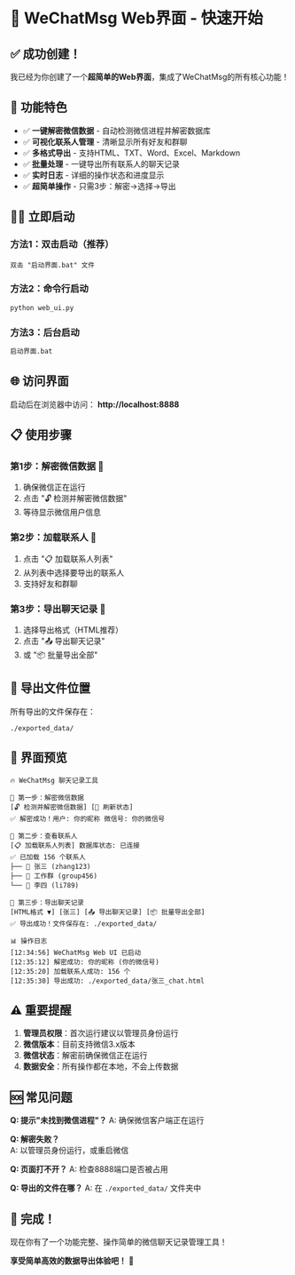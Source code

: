# 🚀 WeChatMsg Web界面 - 快速开始

## ✅ 成功创建！

我已经为你创建了一个**超简单的Web界面**，集成了WeChatMsg的所有核心功能！

## 🎯 功能特色

- ✅ **一键解密微信数据** - 自动检测微信进程并解密数据库
- ✅ **可视化联系人管理** - 清晰显示所有好友和群聊
- ✅ **多格式导出** - 支持HTML、TXT、Word、Excel、Markdown
- ✅ **批量处理** - 一键导出所有联系人的聊天记录
- ✅ **实时日志** - 详细的操作状态和进度显示
- ✅ **超简单操作** - 只需3步：解密→选择→导出

## 🏃‍♂️ 立即启动

### 方法1：双击启动（推荐）
```
双击 "启动界面.bat" 文件
```

### 方法2：命令行启动
```bash
python web_ui.py
```

### 方法3：后台启动
```bash
启动界面.bat
```

## 🌐 访问界面

启动后在浏览器中访问：
**http://localhost:8888**

## 📋 使用步骤

### 第1步：解密微信数据 📱
1. 确保微信正在运行
2. 点击 "🔓 检测并解密微信数据"
3. 等待显示微信用户信息

### 第2步：加载联系人 👥
1. 点击 "📋 加载联系人列表"
2. 从列表中选择要导出的联系人
3. 支持好友和群聊

### 第3步：导出聊天记录 💾
1. 选择导出格式（HTML推荐）
2. 点击 "📤 导出聊天记录"
3. 或 "📦 批量导出全部"

## 📁 导出文件位置

所有导出的文件保存在：
```
./exported_data/
```

## 🎨 界面预览

```
🔥 WeChatMsg 聊天记录工具

📱 第一步：解密微信数据
[🔓 检测并解密微信数据] [🔄 刷新状态]
✅ 解密成功！用户: 你的昵称 微信号: 你的微信号

👥 第二步：查看联系人
[📋 加载联系人列表] 数据库状态: 已连接
✅ 已加载 156 个联系人
├── 👤 张三 (zhang123)
├── 👥 工作群 (group456)
└── 👤 李四 (li789)

💾 第三步：导出聊天记录
[HTML格式 ▼] [张三] [📤 导出聊天记录] [📦 批量导出全部]
✅ 导出成功！文件保存在: ./exported_data/

📊 操作日志
[12:34:56] WeChatMsg Web UI 已启动
[12:35:12] 解密成功: 你的昵称 (你的微信号)
[12:35:20] 加载联系人成功: 156 个
[12:35:30] 导出成功: ./exported_data/张三_chat.html
```

## ⚠️ 重要提醒

1. **管理员权限**：首次运行建议以管理员身份运行
2. **微信版本**：目前支持微信3.x版本
3. **微信状态**：解密前确保微信正在运行
4. **数据安全**：所有操作都在本地，不会上传数据

## 🆘 常见问题

**Q: 提示"未找到微信进程"？**
A: 确保微信客户端正在运行

**Q: 解密失败？**  
A: 以管理员身份运行，或重启微信

**Q: 页面打不开？**
A: 检查8888端口是否被占用

**Q: 导出的文件在哪？**
A: 在 `./exported_data/` 文件夹中

## 🎉 完成！

现在你有了一个功能完整、操作简单的微信聊天记录管理工具！

**享受简单高效的数据导出体验吧！** 🚀